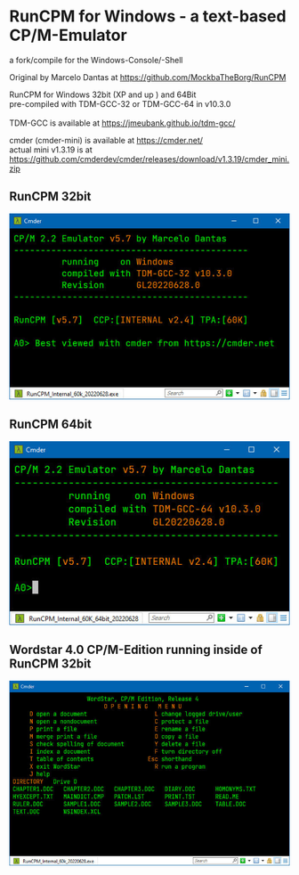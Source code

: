 # RunCPM for Windows - a text-based CP/M-Emulator 
a fork/compile for the Windows-Console/-Shell

Original by Marcelo Dantas at https://github.com/MockbaTheBorg/RunCPM

RunCPM for Windows 32bit (XP and up ) and 64Bit 
<br/>pre-compiled with TDM-GCC-32 or TDM-GCC-64 in v10.3.0
<br/><br/>TDM-GCC is available at https://jmeubank.github.io/tdm-gcc/

cmder (cmder-mini) is available at https://cmder.net/
<br/>actual mini v1.3.19 is at
<br/>https://github.com/cmderdev/cmder/releases/download/v1.3.19/cmder_mini.zip

## RunCPM 32bit<br/>
![RunCPM_Win_BootScreen](https://github.com/guidol70/RunCPM_Windows/raw/main/pictures/RunCPM_Win_GL20220628.jpg?raw=true)

## RunCPM 64bit<br/>
![RunCPM_Win64_BootScreen](https://github.com/guidol70/RunCPM_Windows/raw/main/pictures/RunCPM_Win_64bit_Test_20220628.jpg?raw=true)

## Wordstar 4.0 CP/M-Edition running inside of RunCPM 32bit
![RunCPM_Worstar_Screen](https://github.com/guidol70/RunCPM_Windows/raw/main/pictures/RunCPM_Win_WS_GL20220628.jpg?raw=true)
